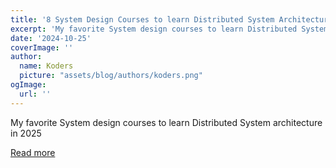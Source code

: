 ```yaml
---
title: '8 System Design Courses to learn Distributed System Architecture (2025)'
excerpt: 'My favorite System design courses to learn Distributed System architecture in 2025'
date: '2024-10-25'
coverImage: ''
author:
  name: Koders
  picture: "assets/blog/authors/koders.png"
ogImage:
  url: ''
---
```


My favorite System design courses to learn Distributed System architecture in 2025

[Read more](https://dev.to/somadevtoo/8-system-design-couress-to-learn-distributed-system-architecture-2025-4j81)
